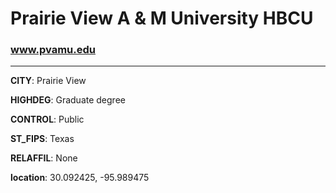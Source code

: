 # Prairie View A & M University HBCU
### www.pvamu.edu
---
**CITY**: Prairie View

**HIGHDEG**: Graduate degree

**CONTROL**: Public

**ST_FIPS**: Texas

**RELAFFIL**: None

**location**: 30.092425, -95.989475